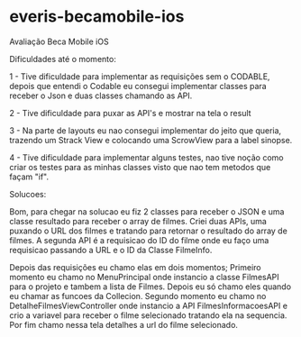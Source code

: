 # everis-becamobile-ios
Avaliação Beca Mobile iOS

Dificuldades até o momento:

1 - Tive dificuldade para implementar as requisições sem o CODABLE, depois que entendi o Codable eu consegui implementar classes para receber o Json e duas classes
chamando as API.

2 - Tive dificuldade para puxar as API's e mostrar na tela o result

3 - Na parte de layouts eu nao consegui implementar do jeito que queria, trazendo um Strack View e colocando uma ScrowView para a label sinopse.

4 - Tive dificuldade para implementar alguns testes, nao tive noção como criar os testes para as minhas classes visto que nao tem metodos que façam "if".


Solucoes:

Bom, para chegar na solucao eu fiz 2 classes para receber o JSON e uma classe resultado para receber o array de filmes. Criei duas APIs, uma puxando o URL dos filmes e tratando para retornar o resultado do array de filmes. A segunda API é a requisicao do ID do filme onde eu faço uma requisicao passando a URL e o ID da Classe FilmeInfo.

Depois das requisições eu chamo elas em dois momentos; Primeiro momento eu chamo no MenuPrincipal onde instancio a classe FilmesAPI para o projeto e tambem a lista 
de Filmes. Depois eu só chamo eles quando eu chamar as funcoes da Collecion. Segundo momento eu chamo no DetalheFilmesViewController onde instancio a API FilmesInformacoesAPI e crio a variavel para receber o filme selecionado tratando ela na sequencia. Por fim chamo nessa tela detalhes a url do filme selecionado.
